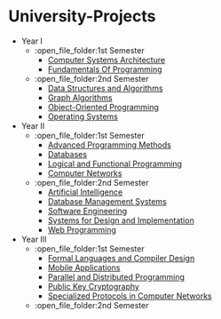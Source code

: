 # University-Projects


<ul>
  <li>Year I
    <ul>
      <li>:open_file_folder:1st Semester
         <ul>
           <li><a href="https://github.com/paulhideg/University-Projects/tree/main/Semester%201/Computer%20Systems%20Architecture">Computer Systems Architecture</a></li>
           <li><a href="https://github.com/paulhideg/University-Projects/tree/main/Semester%201/Fundamentals%20of%20Programming">Fundamentals Of Programming</a></li>
        </ul>
      </li>
      <li>:open_file_folder:2nd Semester
        <ul>
          <li><a href="https://github.com/paulhideg/University-Projects/tree/main/Semester%202/Data%20Structures%20and%20Algorithms">Data Structures and Algorithms</a></li>
          <li><a href="https://github.com/paulhideg/University-Projects/tree/main/Semester%202/Graphs%20Algorithms">Graph Algorithms</a></li>
          <li><a href="https://github.com/paulhideg/University-Projects/tree/main/Semester%202/Object%20Oriented%20Programming">Object-Oriented Programming</a></li>          
          <li><a href="https://github.com/paulhideg/University-Projects/tree/main/Semester%202/Operating%20Systems">Operating Systems</a></li>         
        </ul>
      </li>
    </ul>
  </li>
  <li>Year II
    <ul>
    <li>:open_file_folder:1st Semester
      <ul>
      <li><a href="https://github.com/paulhideg/University-Projects/tree/main/Semester%203/Advanced%20Programming%20Methods">Advanced Programming Methods</a></li>
       <li><a href="https://github.com/paulhideg/University-Projects/tree/main/Semester%203/Databases">Databases</a></li>
      <li><a href="https://github.com/paulhideg/University-Projects/tree/main/Semester%203/Logical%20and%20Functional%20Programming">Logical and Functional Programming</a></li>
      <li><a href="https://github.com/paulhideg/University-Projects/tree/main/Semester%203/Computer%20Networks">Computer Networks</a></li>
      </ul>
    </li>
    <li>:open_file_folder:2nd Semester
      <ul>
        <li><a href="https://github.com/paulhideg/University-Projects/tree/main/Semester%204/Artificial%20Intelligence">Artificial Intelligence</a></li>
        <li><a href="https://github.com/paulhideg/University-Projects/tree/main/Semester%204/Database%20Management%20Systems">Database Management Systems</a></li>
        <li><a href="https://github.com/paulhideg/University-Projects/tree/main/Semester%204/MPP-not-done">Software Engineering</a></li>
        <li><a href="https://github.com/paulhideg/University-Projects/tree/main/Semester%204/Software%20Engineering-not-done">Systems for Design and Implementation</a></li>
        <li><a href="https://github.com/paulhideg/University-Projects/tree/main/Semester%204/Web%20Programming-not-done">Web Programming</a></li>
      </ul>
    </li>
  </ul>
  </li>
  <li>Year III
    <ul>
      <li>:open_file_folder:1st Semester
    <ul>
      <li><a href="https://github.com/paulhideg/University-Projects/tree/main/Semester%205/Formal%20Languages%20and%20Compiler%20Design">Formal Languages and Compiler Design</a></li>
      <li><a href="">Mobile Applications</a></li>
      <li><a href="https://github.com/paulhideg/University-Projects/tree/main/Semester%205/Parallel%20and%20Distributed%20Programming">Parallel and Distributed Programming</a></li>
      <li><a href="https://github.com/paulhideg/University-Projects/tree/main/Semester%205/Public%20Key%20Criptography">Public Key Cryptography</a></li>
      <li><a href="https://github.com/paulhideg/University-Projects/tree/main/Semester%205/Specialized%20Protocols%20in%20Computer%20Networks">Specialized Protocols in Computer Networks</a></li>
    </ul>
      </li>
      <li>:open_file_folder:2nd Semester
      </li>
    </ul>
  </li>
  </ul>
<br>
